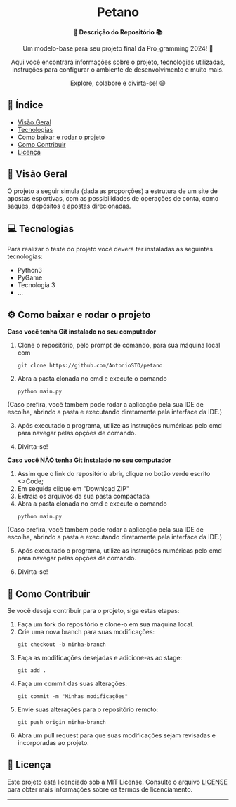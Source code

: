 <h1 align="center">Petano</h1>



<div align="center">
  <strong>🚀 Descrição do Repositório 📚</strong>
</div>

<div align="center">
  <p>Um modelo-base para seu projeto final da Pro_gramming 2024! 🎉</p>
  <p>Aqui você encontrará informações sobre o projeto, tecnologias utilizadas, instruções para configurar o ambiente de desenvolvimento e muito mais.</p>
  <p>Explore, colabore e divirta-se! 😄</p>
</div>

## 📖 Índice

- [Visão Geral](#visão-geral)
- [Tecnologias](#tecnologias)
- [Como baixar e rodar o projeto](#como-baixar-e-rodar-o-projeto)
- [Como Contribuir](#como-contribuir)
- [Licença](#licença)

## 🔭 Visão Geral

O projeto a seguir simula (dada as proporções) a estrutura de um site de apostas esportivas, com as possibilidades de operações de conta, como saques, depósitos e apostas direcionadas.

## 💻 Tecnologias

Para realizar o teste do projeto você deverá ter instaladas as seguintes tecnologias:

- Python3
- PyGame
- Tecnologia 3
- ...

## ⚙️ Como baixar e rodar o projeto

<strong> Caso você tenha Git instalado no seu computador </strong>

1. Clone o repositório, pelo prompt de comando, para sua máquina local com
   ```
   git clone https://github.com/AntonioSTO/petano
   ```
2. Abra a pasta clonada no cmd e execute o comando
   ```
   python main.py
   ```
  (Caso prefira, você também pode rodar a aplicação pela sua IDE de escolha, abrindo a pasta e executando diretamente pela interface da IDE.)


3. Após executado o programa, utilize as instruções numéricas pelo cmd para navegar pelas opções de comando.


4. Divirta-se!

<strong> Caso você NÃO tenha Git instalado no seu computador </strong>

1. Assim que o link do repositório abrir, clique no botão verde escrito <>Code;
2. Em seguida clique em "Download ZIP"
3. Extraia os arquivos da sua pasta compactada
4. Abra a pasta clonada no cmd e execute o comando
   ```
   python main.py
   ```
  (Caso prefira, você também pode rodar a aplicação pela sua IDE de escolha, abrindo a pasta e executando diretamente pela interface da IDE.)
  
5. Após executado o programa, utilize as instruções numéricas pelo cmd para navegar pelas opções de comando.


6. Divirta-se!

## 🤝 Como Contribuir

Se você deseja contribuir para o projeto, siga estas etapas:

1. Faça um fork do repositório e clone-o em sua máquina local.
2. Crie uma nova branch para suas modificações:
   ```
   git checkout -b minha-branch
   ```
3. Faça as modificações desejadas e adicione-as ao stage:
   ```
   git add .
   ```
4. Faça um commit das suas alterações:
   ```
   git commit -m "Minhas modificações"
   ```
5. Envie suas alterações para o repositório remoto:
   ```
   git push origin minha-branch
   ```
6. Abra um pull request para que suas modificações sejam revisadas e incorporadas ao projeto.

## 📄 Licença

Este projeto está licenciado sob a MIT License. Consulte o arquivo [LICENSE](LICENSE) para obter mais informações sobre os termos de licenciamento.

---
